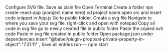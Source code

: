 Configure SVG file.
Save as plain file
Open Terminal
Create a folder
npx create-react-app (poroject name here)
cd project name
open src and insert code snippet in App.js
Go to public folder.
Create a svg file
Navigate to where you save your svg file.
right-click and open with notepad
Copy all code in svg file
go to newly created file in public folder
Paste the copied svh code 
Paste in svg file created in public folder
Open package.json
under dependencies insert  "@babel/plugin-proposal-private-property-in-object":"7.21.11" ,
Save all entries
run--- npm start
